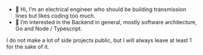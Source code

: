 - 👋 Hi, I’m an electrical engineer who should be building transmission lines but likes coding too much.
- 👀 I’m interested in the Backend in general, mostly software architecture, Go and Node / Typescript.


I do not make a lot of side projects public, but I will always leave at least 1 for the sake of it.

<!---
CodingElec/CodingElec is a ✨ special ✨ repository because its `README.md` (this file) appears on your GitHub profile.
You can click the Preview link to take a look at your changes.
--->
